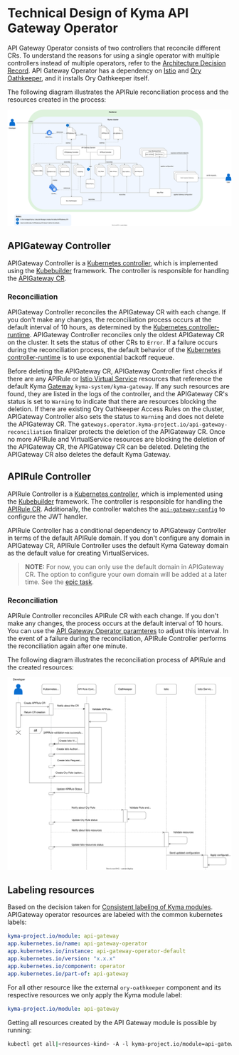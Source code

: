 # Technical Design of Kyma API Gateway Operator

API Gateway Operator consists of two controllers that reconcile different CRs. To understand the reasons for using a single operator with multiple controllers instead of multiple operators, refer to the [Architecture Decision Record](https://github.com/kyma-project/api-gateway/issues/495).
API Gateway Operator has a dependency on [Istio](https://istio.io/) and [Ory Oathkeeper](https://www.ory.sh/docs/oathkeeper), and it installs Ory Oathkeeper itself.

The following diagram illustrates the APIRule reconciliation process and the resources created in the process:

![Kyma API Gateway Overview](../assets/operator-contributor-skr-overview.svg)

## APIGateway Controller

APIGateway Controller is a [Kubernetes controller](https://kubernetes.io/docs/concepts/architecture/controller/), which is implemented using the [Kubebuilder](https://book.kubebuilder.io/) framework.
The controller is responsible for handling the [APIGateway CR](../user/custom-resources/apigateway/04-00-apigateway-custom-resource.md).

### Reconciliation
APIGateway Controller reconciles the APIGateway CR with each change. If you don't make any changes, the reconciliation process occurs at the default interval of 10 hours, as determined by the [Kubernetes controller-runtime](https://pkg.go.dev/sigs.k8s.io/controller-runtime).
APIGateway Controller reconciles only the oldest APIGateway CR on the cluster. It sets the status of other CRs to `Error`.
If a failure occurs during the reconciliation process, the default behavior of the [Kubernetes controller-runtime](https://pkg.go.dev/sigs.k8s.io/controller-runtime) is to use exponential backoff requeue.

Before deleting the APIGateway CR, APIGateway Controller first checks if there are any APIRule or [Istio Virtual Service](https://istio.io/latest/docs/reference/config/networking/virtual-service) resources that reference the default Kyma [Gateway](https://istio.io/latest/docs/reference/config/networking/gateway/) `kyma-system/kyma-gateway`. If any such resources are found, they are listed in the logs of the controller, and the APIGateway CR's status is set to `Warning` to indicate that there are resources blocking the deletion. If there are existing Ory Oathkeeper Access Rules on the cluster, APIGateway Controller also sets the status to `Warning` and does not delete the APIGateway CR.
The `gateways.operator.kyma-project.io/api-gateway-reconciliation` finalizer protects the deletion of the APIGateway CR. Once no more APIRule and VirtualService resources are blocking the deletion of the APIGateway CR, the APIGateway CR can be deleted. Deleting the APIGateway CR also deletes the default Kyma Gateway. 

## APIRule Controller

APIRule Controller is a [Kubernetes controller](https://kubernetes.io/docs/concepts/architecture/controller/), which is implemented using the [Kubebuilder](https://book.kubebuilder.io/) framework.
The controller is responsible for handling the [APIRule CR](../user/custom-resources/apirule/04-10-apirule-custom-resource.md).
Additionally, the controller watches the [`api-gateway-config`](../user/custom-resources/apirule/04-20-apirule-istio-jwt-access-strategy.md) to configure the JWT handler.

APIRule Controller has a conditional dependency to APIGateway Controller in terms of the default APIRule domain. If you don't configure any domain in APIGateway CR, APIRule Controller uses the default Kyma Gateway domain as the default value for creating VirtualServices.

>**NOTE:** For now, you can only use the default domain in APIGateway CR. The option to configure your own domain will be added at a later time. See the [epic task](https://github.com/kyma-project/api-gateway/issues/130).

### Reconciliation
APIRule Controller reconciles APIRule CR with each change. If you don't make any changes, the process occurs at the default interval of 10 hours.
You can use the [API Gateway Operator paramteres](../user/technical-reference/05-00-api-gateway-operator-parameters.md) to adjust this interval.
In the event of a failure during the reconciliation, APIRule Controller performs the reconciliation again after one minute.

The following diagram illustrates the reconciliation process of APIRule and the created resources:

![APIRule CR Reconciliation](../assets/api-rule-reconciliation-sequence.svg)

## Labeling resources

Based on the decision taken for [Consistent labeling of Kyma modules](https://github.com/kyma-project/community/issues/864). APIGateway operator resources are labeled with the common kubernetes labels:

```yaml
kyma-project.io/module: api-gateway
app.kubernetes.io/name: api-gateway-operator
app.kubernetes.io/instance: api-gateway-operator-default
app.kubernetes.io/version: "x.x.x"
app.kubernetes.io/component: operator
app.kubernetes.io/part-of: api-gateway
```

For all other resource like the external `ory-oathkeeper` component and its respective resources we only apply the Kyma module label:

```yaml
kyma-project.io/module: api-gateway
```

Getting all resources created by the API Gateway module is possible by running:

```bash
kubectl get all|<resources-kind> -A -l kyma-project.io/module=api-gateway
```
